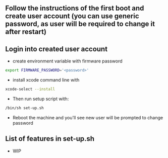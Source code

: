 ## Follow the instructions of the first boot and create user account (you can use generic password, as user will be required to change it after restart)
## Login into created user account
- create environment variable with firmware password
```bash
export FIRMWARE_PASSWORD='<password>'
```
- install xcode command line with
```bash
xcode-select --install
```
- Then run setup script with:
```bash
/bin/sh set-up.sh
```
- Reboot the machine and you'll see new user will be prompted to  change password
## List of features in set-up.sh
- WIP

